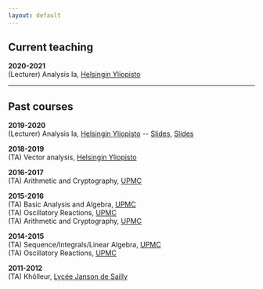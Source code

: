 ```yaml
---
layout: default
---
```


## Current teaching

**2020-2021**  
(Lecturer) Analysis Ia, [Helsingin Yliopisto](http://www.helsinki.fi)

----------

## Past courses

**2019-2020**  
(Lecturer) Analysis Ia, [Helsingin Yliopisto](http://www.helsinki.fi) -- [Slides](docs/teaching/Calculus2019_1.pdf), [Slides](docs/teaching/Calculus2019_2.pdf)

**2018-2019**  
(TA) Vector analysis, [Helsingin Yliopisto](http://www.helsinki.fi)

**2016-2017**  
(TA) Arithmetic and Cryptography, [UPMC](http://www.upmc.fr)  

**2015-2016**  
(TA) Basic Analysis and Algebra, [UPMC](http://www.upmc.fr)  
(TA) Oscillatory Reactions, [UPMC](http://www.upmc.fr)  
(TA) Arithmetic and Cryptography, [UPMC](http://www.upmc.fr)  

**2014-2015**  
(TA) Sequence/Integrals/Linear Algebra, [UPMC](http://www.upmc.fr)  
(TA) Oscillatory Reactions, [UPMC](http://www.upmc.fr)  

**2011-2012**  
(TA) Khôlleur, [Lycée Janson de Sailly](http://www.janson-de-sailly.fr)